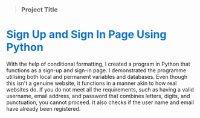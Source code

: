 <blockquote> <h3> Project Title </h3> </blockquote>
<h1 style = 'color:#0C73D1;' > Sign Up and Sign In Page Using Python </h1>

With the help of conditional formatting, I created a program in Python that functions as a sign-up and sign-in page. I demonstrated the programme utilising both local and permanent variables and databases. Even though this isn't a genuine website, it functions in a manner akin to how real websites do. If you do not meet all the requirements, such as having a valid username, email address, and password that combines letters, digits, and punctuation, you cannot proceed. It also checks if the user name and email have already been registered.
